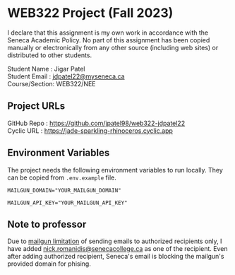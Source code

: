 # WEB322 Project (Fall 2023)

I declare that this assignment is my own work in accordance with the Seneca Academic Policy.
No part of this assignment has been copied manually or electronically from any other source
(including web sites) or distributed to other students.

Student Name  : Jigar Patel <br>
Student Email : jdpatel22@myseneca.ca <br>
Course/Section: WEB322/NEE

## Project URLs
GitHub Repo   : https://github.com/jpatel98/web322-jdpatel22 <br>
Cyclic URL    : https://jade-sparkling-rhinoceros.cyclic.app

## Environment Variables
The project needs the following environment variables to run locally. They can be copied from `.env.example` file.

`
MAILGUN_DOMAIN="YOUR_MAILGUN_DOMAIN"
`

`
MAILGUN_API_KEY="YOUR_MAILGUN_API_KEY"
`

## Note to professor
Due to [mailgun limitation](https://help.mailgun.com/hc/en-us/articles/217531258-Authorized-Recipients) of sending emails to authorized recipients only, I have added nick.romanidis@senecacollege.ca as one of the recipient. Even after adding authorized recipient, Seneca's email is blocking the mailgun's provided domain for phising.